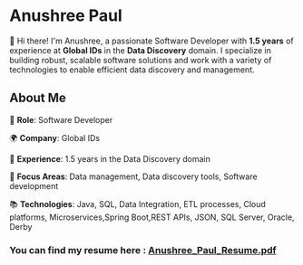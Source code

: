# Anushree Paul
👋 Hi there! I'm Anushree, a passionate Software Developer with **1.5 years** of experience at **Global IDs** in the **Data Discovery** domain. I specialize in building robust, scalable software solutions and work with a variety of technologies to enable efficient data discovery and management.

## About Me

🔧 **Role**: Software Developer

🌍 **Company**: Global IDs

📅 **Experience**: 1.5 years in the Data Discovery domain

🎯 **Focus Areas**: Data management, Data discovery tools, Software development

📚 **Technologies**: Java, SQL, Data Integration, ETL processes, Cloud platforms, Microservices,Spring Boot,REST APIs, JSON, SQL Server, Oracle, Derby

### You can find my resume here : [Anushree_Paul_Resume.pdf](https://github.com/user-attachments/files/17800024/Anushree_Paul_Resume.pdf)
